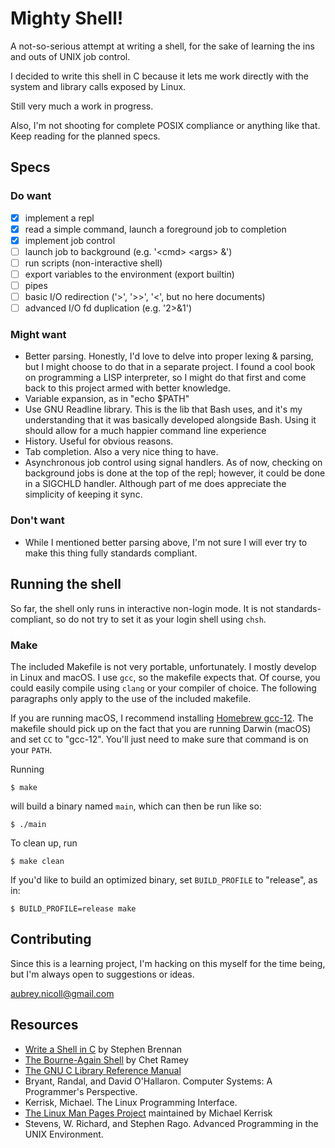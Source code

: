 # Mighty Shell!

A not-so-serious attempt at writing a shell, for the sake of learning the ins and outs of UNIX job control.

I decided to write this shell in C because it lets me work directly with the system and library calls exposed by Linux.

Still very much a work in progress.

Also, I'm not shooting for complete POSIX compliance or anything like that. Keep reading for the planned specs.

## Specs
### Do want
- [x] implement a repl
- [x] read a simple command, launch a foreground job to completion
- [x] implement job control
- [ ] launch job to background (e.g. '\<cmd> \<args> &')
- [ ] run scripts (non-interactive shell)
- [ ] export variables to the environment (export builtin)
- [ ] pipes
- [ ] basic I/O redirection ('>', '>>', '<', but no here documents)
- [ ] advanced I/O fd duplication (e.g. '2>&1')

### Might want
- Better parsing. Honestly, I'd love to delve into proper lexing & parsing, but I might choose to do that in a separate project. I found a cool book on programming a LISP interpreter, so I might do that first and come back to this project armed with better knowledge.
- Variable expansion, as in "echo $PATH"
- Use GNU Readline library. This is the lib that Bash uses, and it's my understanding that it was basically developed alongside Bash. Using it should allow for a much happier command line experience
- History. Useful for obvious reasons.
- Tab completion. Also a very nice thing to have.
- Asynchronous job control using signal handlers. As of now, checking on background jobs is done at the top of the repl; however, it could be done in a SIGCHLD handler. Although part of me does appreciate the simplicity of keeping it sync.

### Don't want
- While I mentioned better parsing above, I'm not sure I will ever try to make this thing fully standards compliant.

## Running the shell
So far, the shell only runs in interactive non-login mode. It is not standards-compliant, so do not try to set it as your login shell using `chsh`.

### Make
The included Makefile is not very portable, unfortunately. I mostly develop in Linux and macOS. I use `gcc`, so the makefile expects that. Of course, you could easily compile using `clang` or your compiler of choice. The following paragraphs only apply to the use of the included makefile.

If you are running macOS, I recommend installing [Homebrew gcc-12](https://formulae.brew.sh/formula/gcc). The makefile should pick up on the fact that you are running Darwin (macOS) and set `CC` to "gcc-12". You'll just need to make sure that command is on your `PATH`.

Running
```
$ make
```
will build a binary named `main`, which can then be run like so:
```
$ ./main
```

To clean up, run
```
$ make clean
```

If you'd like to build an optimized binary, set `BUILD_PROFILE` to "release", as in:
```
$ BUILD_PROFILE=release make
```

## Contributing

Since this is a learning project, I'm hacking on this myself for the time being, but I'm always open to suggestions or ideas.

aubrey.nicoll@gmail.com

## Resources
- [Write a Shell in C](https://brennan.io/2015/01/16/write-a-shell-in-c/) by Stephen Brennan
- [The Bourne-Again Shell](http://www.aosabook.org/en/bash.html) by Chet Ramey
- [The GNU C Library Reference Manual](https://www.gnu.org/software/libc/manual/html_node/index.html)
- Bryant, Randal, and David O'Hallaron. Computer Systems: A Programmer's Perspective.
- Kerrisk, Michael. The Linux Programming Interface.
- [The Linux Man Pages Project](https://man7.org/linux/man-pages/index.html) maintained by Michael Kerrisk
- Stevens, W. Richard, and Stephen Rago. Advanced Programming in the UNIX Environment.
